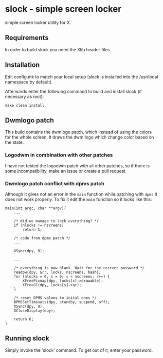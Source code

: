 slock - simple screen locker
============================
simple screen locker utility for X.


Requirements
------------
In order to build slock you need the Xlib header files.


Installation
------------
Edit config.mk to match your local setup (slock is installed into
the /usr/local namespace by default).

Afterwards enter the following command to build and install slock
(if necessary as root):

    make clean install

Dwmlogo patch
-------------
This build contains the dwmlogo patch, which instead of using the colors for the whole screen, it draws the dwm logo which change color based on the state.

### Logodwm in combination with other patches
I have not tested the logodwm patch with all other patches, so if there is some incompatibility, make an issue or create a pull request.


### Dwmlogo patch conflict with dpms patch
Although it gives not an error in the `main` function while patching with `dpms` it does not work properly. To fix it edit the `main` function so it looks like this:

    main(int argc, char **argv){
        ...

        /* did we manage to lock everything? */
        if (nlocks != nscreens)
            return 1;

        /* code from dpms patch */
        ...

        XSync(dpy, 0);

        ...

        /* everything is now blank. Wait for the correct password */
        readpw(dpy, &rr, locks, nscreens, hash);
        for (nlocks = 0, s = 0; s < nscreens; s++) {
            XFreePixmap(dpy, locks[s]->drawable);
            XFreeGC(dpy, locks[s]->gc);
        }

        /* reset DPMS values to inital ones */
        DPMSSetTimeouts(dpy, standby, suspend, off);
        XSync(dpy, 0);
        XCloseDisplay(dpy);

        return 0;
    }


Running slock
-------------
Simply invoke the 'slock' command. To get out of it, enter your password.
